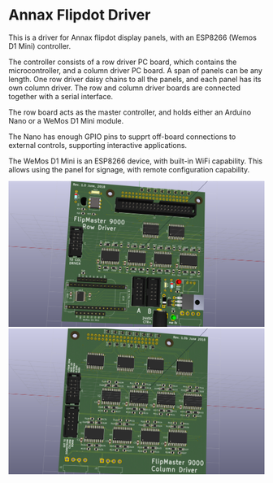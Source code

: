 # Annax Flipdot Driver #

This is a driver for Annax flipdot display panels, with an ESP8266 (Wemos D1 Mini) controller.

The controller consists of a row driver PC board, which contains the microcontroller,
and a column driver PC board. A span of panels can be any length. One row driver daisy
chains to all the panels, and each panel has its own column driver. The row and column
driver boards are connected together with a serial interface.

The row board acts as the master controller, and holds either an Arduino Nano or a WeMos D1 Mini
module.

The Nano has enough GPIO pins to supprt off-board connections to external controls,
supporting interactive applications. 

The WeMos D1 Mini is an ESP8266 device, with built-in WiFi capability. This allows using
the panel for signage, with remote configuration capability.

![Image of row board](kicad/images/row_driver.png)
![Image of column board](kicad/images/column_driver.png)


